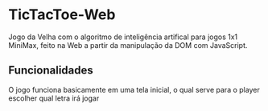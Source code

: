 # TicTacToe-Web
Jogo da Velha com o algoritmo de inteligência artifical para jogos 1x1 MiniMax, feito na Web a partir da manipulação da DOM com JavaScript.

## Funcionalidades
O jogo funciona basicamente em uma tela inicial, o qual serve para o player escolher qual letra irá jogar
